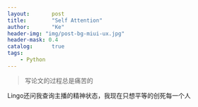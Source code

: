 ```yaml
---
layout:       post
title:        "Self Attention"
author:       "Ke"
header-img: "img/post-bg-miui-ux.jpg"
header-mask: 0.4
catalog:      true
tags:
    - Python
---
```


>写论文的过程总是痛苦的

Lingo还问我查询主播的精神状态，我现在只想平等的创死每一个人
